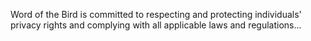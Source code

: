 Word of the Bird is committed to respecting and protecting individuals' privacy rights and complying with all applicable laws and regulations...

